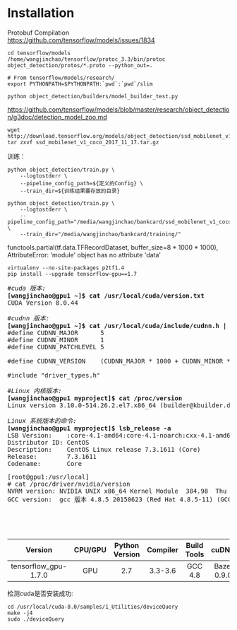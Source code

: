 # Installation
Protobuf Compilation  
https://github.com/tensorflow/models/issues/1834  

    cd tensorflow/models
    /home/wangjinchao/tensorflow/protoc_3.3/bin/protoc object_detection/protos/*.proto --python_out=.  

    # From tensorflow/models/research/
    export PYTHONPATH=$PYTHONPATH:`pwd`:`pwd`/slim

    python object_detection/builders/model_builder_test.py


https://github.com/tensorflow/models/blob/master/research/object_detection/g3doc/detection_model_zoo.md  

    wget http://download.tensorflow.org/models/object_detection/ssd_mobilenet_v1_coco_2017_11_17.tar.gz
    tar zxvf ssd_mobilenet_v1_coco_2017_11_17.tar.gz

训练：  

    python object_detection/train.py \
        --logtostderr \
        --pipeline_config_path=${定义的Config} \
        --train_dir=${训练结果要存放的目录}  

    python object_detection/train.py \
        --logtostderr \
        --pipeline_config_path="/media/wangjinchao/bankcard/ssd_mobilenet_v1_coco.config" \
        --train_dir="/media/wangjinchao/bankcard/training/"


functools.partial(tf.data.TFRecordDataset, buffer_size=8 * 1000 * 1000),
AttributeError: 'module' object has no attribute 'data'


    virtualenv --no-site-packages p2tf1.4
    pip install --upgrade tensorflow-gpu==1.7

<pre>
<em>#cuda 版本:</em>
<strong>[wangjinchao@gpu1 ~]$ cat /usr/local/cuda/version.txt</strong>
CUDA Version 8.0.44

<em>#cudnn 版本:</em> 
<strong>[wangjinchao@gpu1 ~]$ cat /usr/local/cuda/include/cudnn.h | grep CUDNN_MAJOR -A 2</strong>
#define CUDNN_MAJOR      5
#define CUDNN_MINOR      1
#define CUDNN_PATCHLEVEL 5

#define CUDNN_VERSION    (CUDNN_MAJOR * 1000 + CUDNN_MINOR * 100 + CUDNN_PATCHLEVEL)

#include "driver_types.h"

<em>#Linux 内核版本:</em>
<strong>[wangjinchao@gpu1 myproject]$ cat /proc/version</strong>
Linux version 3.10.0-514.26.2.el7.x86_64 (builder@kbuilder.dev.centos.org) (gcc version 4.8.5 20150623 (Red Hat 4.8.5-11) (GCC) ) #1 SMP Tue Jul 4 15:04:05 UTC 2017

<em>Linux 系统版本的命令:</em>
<strong>[wangjinchao@gpu1 myproject]$ lsb_release -a</strong>
LSB Version:    :core-4.1-amd64:core-4.1-noarch:cxx-4.1-amd64:cxx-4.1-noarch:desktop-4.1-amd64:desktop-4.1-noarch:languages-4.1-amd64:languages-4.1-noarch:printing-4.1-amd64:printing-4.1-noarch
Distributor ID: CentOS
Description:    CentOS Linux release 7.3.1611 (Core)
Release:        7.3.1611
Codename:       Core
</pre>

<pre>
[root@gpu1:/usr/local]
# cat /proc/driver/nvidia/version
NVRM version: NVIDIA UNIX x86_64 Kernel Module  384.98  Thu Oct 26 15:16:01 PDT 2017
GCC version:  gcc 版本 4.8.5 20150623 (Red Hat 4.8.5-11) (GCC)




</pre>

|Version|CPU/GPU|Python Version|Compiler|Build Tools|cuDNN|CUDA|
|:--:|:--:|:--:|:--:|:--:|:--:|:--:|
|tensorflow_gpu-1.7.0|GPU|2.7|3.3-3.6|	GCC 4.8|Bazel 0.9.0|7|9|


检测cuda是否安装成功:  

    cd /usr/local/cuda-8.0/samples/1_Utilities/deviceQuery 
    make -j4  
    sudo ./deviceQuery  
